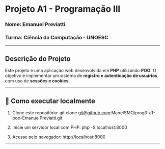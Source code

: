 # Projeto A1 - Programação III

### Nome: Emanuel Previatti  
### Turma: Ciência da Computação - UNOESC

---

## Descrição do Projeto

Este projeto é uma aplicação web desenvolvida em **PHP** utilizando **POO**. O objetivo é implementar um sistema de **registro e autenticação de usuários**, com uso de **sessões e cookies**.

---

## 🧪 Como executar localmente

1. Clone este repositório:
git clone git@github.com:ManelSMO/prog3-a1-poo-EmanuelPreviatti.git


2. Inicie um servidor local com PHP:
php -S localhost:8000


3. Acesse pelo navegador:
http://localhost:8000


---

